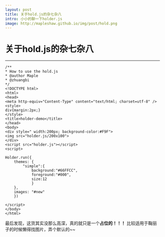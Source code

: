 ```yaml
---
layout: post
title: 关于hold.js的杂七杂八
intro: 小小的聊一下holder.js
image: http://mapleshaw.github.io/img/post/hold.png
---
```


# 关于hold.js的杂七杂八



---


    /**
    * How to use the hold.js
    * @author Maple
    * @zhuangbi
    */
    <!DOCTYPE html>
    <html>
    <head>
    <meta http-equiv="Content-Type" content="text/html; charset=utf-8" />    
    <style>
    div{margin:2px;}   
    </style>
    <title>holder-demo</title>
    </head>     
    <body>
    <div style=" width:200px; background-color:#F9F">
    <img src="holder.js/200x100">
    </div>
    <script src="holder.js"></script>
    <script>
     
    Holder.run({
        themes: {
            "simple":{
                background:"#66FFCC",
                foreground:"#000",
                size:12
                }
        },
        images: "#new"
        })
          
    </script>
    </body>
    </html>

最后发现，这货其实没那么高深，真的就只是一个**占位的！！！**
比较适用于鞠丽子的时候懒得找图片，弄个默认的~~



